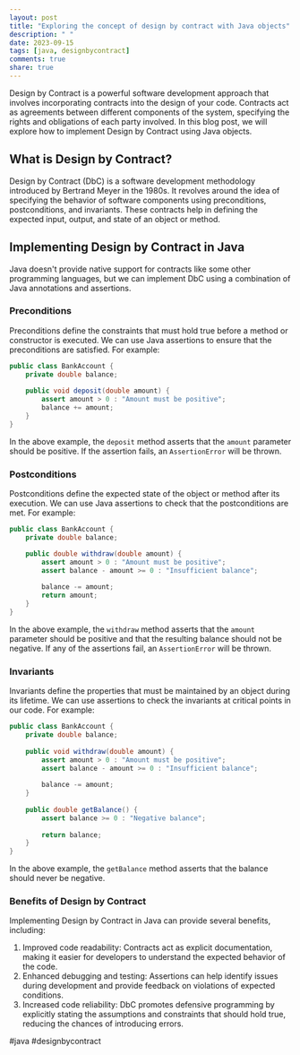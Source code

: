 ```yaml
---
layout: post
title: "Exploring the concept of design by contract with Java objects"
description: " "
date: 2023-09-15
tags: [java, designbycontract]
comments: true
share: true
---
```


Design by Contract is a powerful software development approach that involves incorporating contracts into the design of your code. Contracts act as agreements between different components of the system, specifying the rights and obligations of each party involved. In this blog post, we will explore how to implement Design by Contract using Java objects.

## What is Design by Contract?

Design by Contract (DbC) is a software development methodology introduced by Bertrand Meyer in the 1980s. It revolves around the idea of specifying the behavior of software components using preconditions, postconditions, and invariants. These contracts help in defining the expected input, output, and state of an object or method.

## Implementing Design by Contract in Java

Java doesn't provide native support for contracts like some other programming languages, but we can implement DbC using a combination of Java annotations and assertions.

### Preconditions

Preconditions define the constraints that must hold true before a method or constructor is executed. We can use Java assertions to ensure that the preconditions are satisfied. For example:

```java
public class BankAccount {
    private double balance;
    
    public void deposit(double amount) {
        assert amount > 0 : "Amount must be positive";
        balance += amount;
    }
}
```

In the above example, the `deposit` method asserts that the `amount` parameter should be positive. If the assertion fails, an `AssertionError` will be thrown.

### Postconditions

Postconditions define the expected state of the object or method after its execution. We can use Java assertions to check that the postconditions are met. For example:

```java
public class BankAccount {
    private double balance;

    public double withdraw(double amount) {
        assert amount > 0 : "Amount must be positive";
        assert balance - amount >= 0 : "Insufficient balance";
        
        balance -= amount;
        return amount;
    }
}
```

In the above example, the `withdraw` method asserts that the `amount` parameter should be positive and that the resulting balance should not be negative. If any of the assertions fail, an `AssertionError` will be thrown.

### Invariants

Invariants define the properties that must be maintained by an object during its lifetime. We can use assertions to check the invariants at critical points in our code. For example:

```java
public class BankAccount {
    private double balance;
    
    public void withdraw(double amount) {
        assert amount > 0 : "Amount must be positive";
        assert balance - amount >= 0 : "Insufficient balance";
        
        balance -= amount;
    }
    
    public double getBalance() {
        assert balance >= 0 : "Negative balance";
        
        return balance;
    }
}
```

In the above example, the `getBalance` method asserts that the balance should never be negative. 

### Benefits of Design by Contract

Implementing Design by Contract in Java can provide several benefits, including:

1. Improved code readability: Contracts act as explicit documentation, making it easier for developers to understand the expected behavior of the code.
2. Enhanced debugging and testing: Assertions can help identify issues during development and provide feedback on violations of expected conditions.
3. Increased code reliability: DbC promotes defensive programming by explicitly stating the assumptions and constraints that should hold true, reducing the chances of introducing errors.

#java #designbycontract